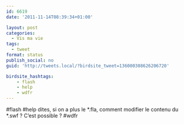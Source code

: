 ```yaml
---
id: 6619
date: '2011-11-14T08:39:34+01:00'

layout: post
categories:
  - Vis ma vie
tags:
  - tweet
format: status
publish_social: no
guid: 'http://tweets.local/?birdsite_tweet=136000308626206720'

birdsite_hashtags:
    - flash
    - help
    - wdfr
---
```


\#flash #help dites, si on a plus le \*.fla, comment modifier le contenu du \*.swf ? C’est possible ? #wdfr